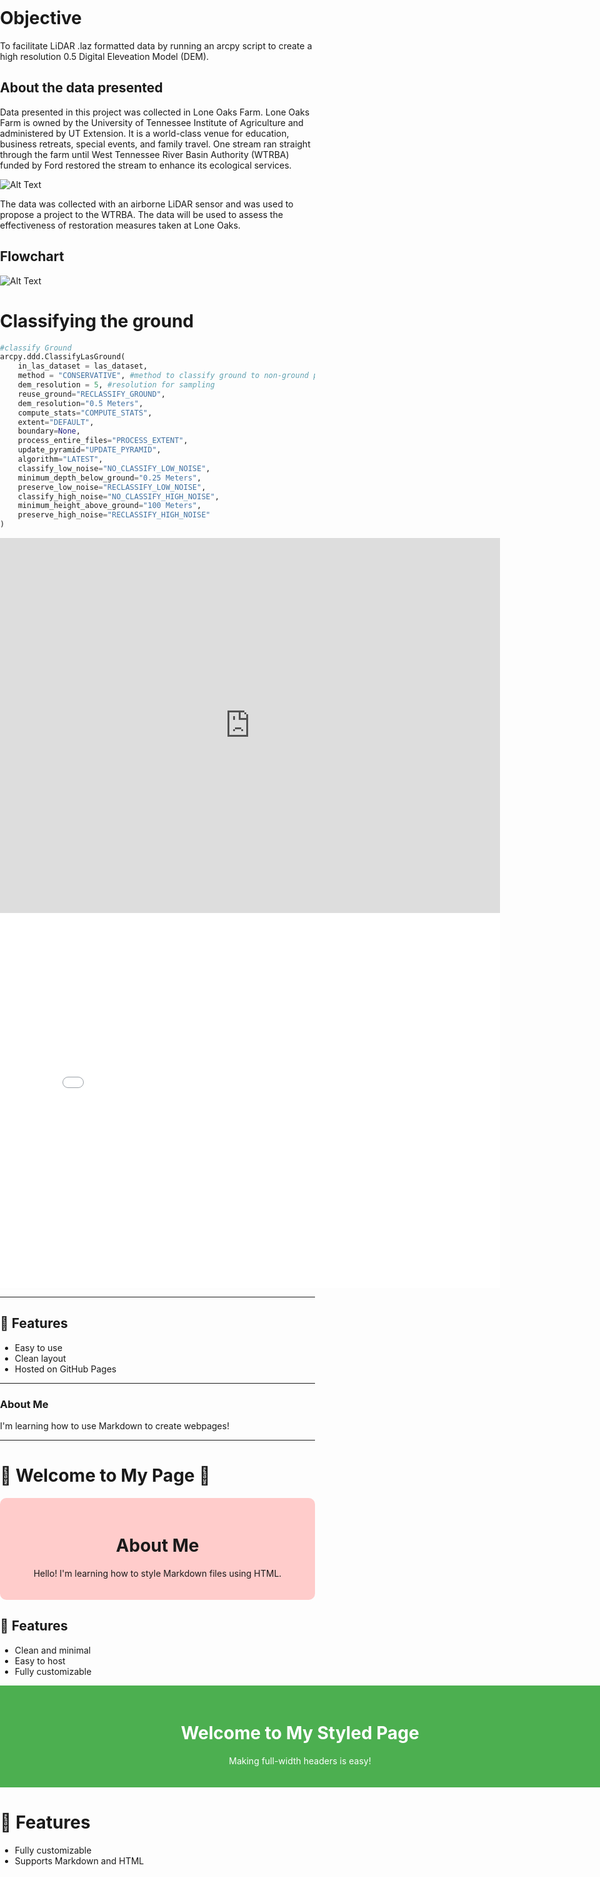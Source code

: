 # Objective
To facilitate LiDAR .laz formatted data by running an arcpy script to create a high resolution 0.5 Digital Eleveation Model (DEM).

## About the data presented
Data presented in this project was collected in Lone Oaks Farm. Lone Oaks Farm is owned by the University of Tennessee Institute of Agriculture and administered by UT Extension.  It is a world-class venue for education, business retreats, special events, and family travel. One stream ran straight through the farm until West Tennessee River Basin Authority (WTRBA) funded by Ford restored the stream to enhance its ecological services.

![Alt Text](/lone1.png)

The data was collected with an airborne LiDAR sensor and was used to propose a project to the WTRBA. The data will be used to assess the effectiveness of restoration measures taken at Lone Oaks.

## Flowchart

![Alt Text](/flowchart.png)

# Classifying the ground

```python
#classify Ground
arcpy.ddd.ClassifyLasGround(
    in_las_dataset = las_dataset,
    method = "CONSERVATIVE", #method to classify ground to non-ground points
    dem_resolution = 5, #resolution for sampling
    reuse_ground="RECLASSIFY_GROUND",
    dem_resolution="0.5 Meters",
    compute_stats="COMPUTE_STATS",
    extent="DEFAULT",
    boundary=None,
    process_entire_files="PROCESS_EXTENT",
    update_pyramid="UPDATE_PYRAMID",
    algorithm="LATEST",
    classify_low_noise="NO_CLASSIFY_LOW_NOISE",
    minimum_depth_below_ground="0.25 Meters",
    preserve_low_noise="RECLASSIFY_LOW_NOISE",
    classify_high_noise="NO_CLASSIFY_HIGH_NOISE",
    minimum_height_above_ground="100 Meters",
    preserve_high_noise="RECLASSIFY_HIGH_NOISE"
)
```
<iframe width="800" height="600" frameborder="0" scrolling="no" allowfullscreen src="https://arcg.is/1jWeyD0"></iframe>
<iframe
  src="[https://www.arcgis.com/apps/sceneviewer/index.html?webscene=<webscene_id>](https://www.arcgis.com/home/webscene/viewer.html?webscene=487e71a201424d45b1188eceeee1a30b&viewpoint=cam:-88.96883596,35.15506215,1007.419;170.347,58.368)"
  width="800"
  height="600"
  frameborder="0"
  allowfullscreen>
</iframe>

---

## 🚀 Features
- Easy to use
- Clean layout
- Hosted on GitHub Pages

---

### About Me
I'm learning how to use Markdown to create webpages!

---

# 🌟 Welcome to My Page 🌟

<div style="background-color: #ffcccb; padding: 20px; text-align: center; border-radius: 10px;">
  <h1>About Me</h1>
  <p>Hello! I'm learning how to style Markdown files using HTML.</p>
</div>

## 🚀 Features
- Clean and minimal
- Easy to host
- Fully customizable

<style>
  body {
    margin: 0;
    padding: 0;
  }
</style>

<div style="background-color: #4CAF50; color: white; padding: 20px; text-align: center; width: 100vw; box-sizing: border-box;">
  <h1>Welcome to My Styled Page</h1>
  <p>Making full-width headers is easy!</p>
</div>

# 🚀 Features
- Fully customizable
- Supports Markdown and HTML
